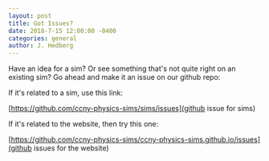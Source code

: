 ```yaml
---
layout: post
title: Got Issues?
date: 2018-7-15 12:00:00 -0400
categories: general
author: J. Hedberg
---
```


Have an idea for a sim? Or see something that's not quite right on an existing sim? Go ahead and make it an issue on our github repo:

If it's related to a sim, use this link:

[https://github.com/ccny-physics-sims/sims/issues](github issue for sims)

If it's related to the website, then try this one:

[https://github.com/ccny-physics-sims/ccny-physics-sims.github.io/issues](github issues for the website)
